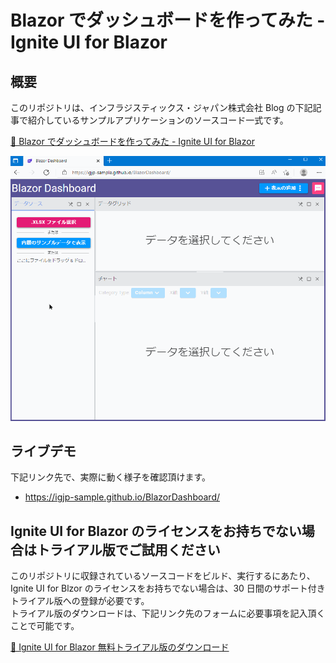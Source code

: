 # Blazor でダッシュボードを作ってみた - Ignite UI for Blazor

## 概要

このリポジトリは、インフラジスティックス・ジャパン株式会社 Blog の下記記事で紹介しているサンプルアプリケーションのソースコード一式です。

[📢 Blazor でダッシュボードを作ってみた - Ignite UI for Blazor](https://blogs.jp.infragistics.com/entry/blazor-dashboard)


![fig.1](./.assets/movie.001.gif)

## ライブデモ

下記リンク先で、実際に動く様子を確認頂けます。

- https://igjp-sample.github.io/BlazorDashboard/


## Ignite UI for Blazor のライセンスをお持ちでない場合はトライアル版でご試用ください

このリポジトリに収録されているソースコードをビルド、実行するにあたり、Ignite UI for Blzor のライセンスをお持ちでない場合は、30 日間のサポート付きトライアル版への登録が必要です。  
トライアル版のダウンロードは、下記リンク先のフォームに必要事項を記入頂くことで可能です。

[🚀 Ignite UI for Blazor
無料トライアル版のダウンロード](https://jp.infragistics.com/products/ignite-ui-blazor/download)